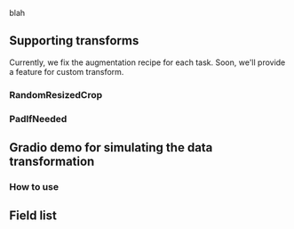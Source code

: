blah

## Supporting transforms

Currently, we fix the augmentation recipe for each task. Soon, we'll provide a feature for custom transform.

### RandomResizedCrop

### PadIfNeeded

## Gradio demo for simulating the data transformation

### How to use

## Field list

